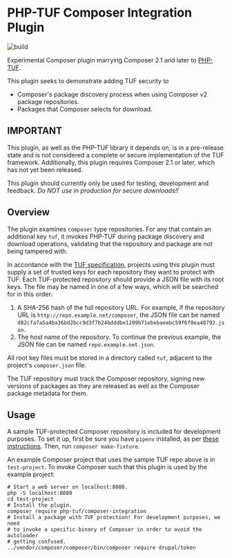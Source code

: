 # PHP-TUF Composer Integration Plugin

![build](https://github.com/php-tuf/composer-integration/actions/workflows/build.yml/badge.svg)

Experimental Composer plugin marrying Composer 2.1 and later to [PHP-TUF](https://github.com/php-tuf/php-tuf).

This plugin seeks to demonstrate adding TUF security to
  * Composer's package discovery process when using Composer v2 package repositories.
  * Packages that Composer selects for download.

## IMPORTANT

This plugin, as well as the PHP-TUF library it depends on, is in a pre-release state and is not considered a complete or secure implementation of the TUF framework. Additionally, this plugin requires Composer 2.1 or later, which has not yet been released.

This plugin should currently only be used for testing, development and feedback. *Do NOT use in production for secure downloads!!*

## Overview

The plugin examines `composer` type repositories. For any that contain an additional key `tuf`, it invokes PHP-TUF
during package discovery and download operations, validating that the repository and package are not being tampered
with.

In accordance with the [TUF specification](https://github.com/theupdateframework/specification/blob/v1.0.9/tuf-spec.md#5-detailed-workflows),
projects using this plugin must supply a set of trusted keys for each repository they want to protect with TUF. Each
TUF-protected repository should provide a JSON file with its root keys. The file may be named in one of a few ways,
which will be searched for in this order:

1. A SHA-256 hash of the full repository URL. For example, if the repository URL is `http://repo.example.net/composer`,
   the JSON file can be named `d82cfa7a5a4ba36bd2bcc9d3f7b24bdddbe1209b71ebebaeebc59f6f0ea48792.json`.
2. The host name of the repository. To continue the previous example, the JSON file can be named 
   `repo.example.net.json`.

All root key files must be stored in a directory called `tuf`, adjacent to the project's `composer.json` file.

The TUF repository must track the Composer repository, signing new versions of packages as they are released as well as
the Composer package metadata for them.

## Usage

A sample TUF-protected Composer repository is included for development purposes. To set it up, first be sure you have
`pipenv` installed, as per [these instructions](https://github.com/php-tuf/php-tuf#server-environment-setup-for-the-python-tuf-cli).
Then, run `composer make-fixture`.

An example Composer project that uses the sample TUF repo above is in `test-project`. To invoke Composer such that this
plugin is used by the example project:
```
# Start a web server on localhost:8080.
php -S localhost:8080
cd test-project
# Install the plugin.
composer require php-tuf/composer-integration
# Install a package with TUF protection! For development purposes, we need
# to invoke a specific binary of Composer in order to avoid the autoloader
# getting confused.
../vendor/composer/composer/bin/composer require drupal/token
```
